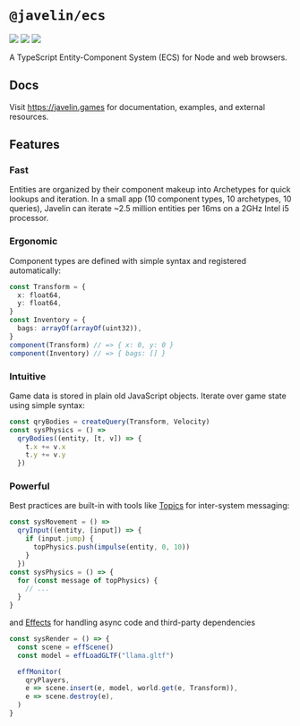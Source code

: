 # `@javelin/ecs`

![](https://camo.githubusercontent.com/36d0620c487aed9687926c052da8f57bb3361997/68747470733a2f2f666c61742e62616467656e2e6e65742f62616467652f6c6963656e73652f4d49542f707572706c65)
![](https://camo.githubusercontent.com/e31c52c59d5035f3abb502ef36e4b7b5a10eb173/68747470733a2f2f666c61742e62616467656e2e6e65742f62616467652f69636f6e2f547970655363726970743f69636f6e3d74797065736372697074266c6162656c)
![](https://flat.badgen.net/bundlephobia/minzip/@javelin/ecs)

A TypeScript Entity-Component System (ECS) for Node and web browsers.

## Docs

Visit https://javelin.games for documentation, examples, and external resources.

## Features

### Fast

Entities are organized by their component makeup into Archetypes for quick lookups and iteration. In a small app (10 component types, 10 archetypes, 10 queries), Javelin can iterate ~2.5 million entities per 16ms on a 2GHz Intel i5 processor.

### Ergonomic

Component types are defined with simple syntax and registered automatically:

```ts
const Transform = {
  x: float64,
  y: float64,
}
const Inventory = {
  bags: arrayOf(arrayOf(uint32)),
}
component(Transform) // => { x: 0, y: 0 }
component(Inventory) // => { bags: [] }
```

### Intuitive

Game data is stored in plain old JavaScript objects. Iterate over game state using simple syntax:

```ts
const qryBodies = createQuery(Transform, Velocity)
const sysPhysics = () =>
  qryBodies((entity, [t, v]) => {
    t.x += v.x
    t.y += v.y
  })
```

### Powerful

Best practices are built-in with tools like [Topics](https://javelin.games/ecs/topics) for inter-system messaging:

```ts
const sysMovement = () =>
  qryInput((entity, [input]) => {
    if (input.jump) {
      topPhysics.push(impulse(entity, 0, 10))
    }
  })
const sysPhysics = () => {
  for (const message of topPhysics) {
    // ...
  }
}
```

and [Effects](https://javelin.games/ecs/effects) for handling async code and third-party dependencies

```ts
const sysRender = () => {
  const scene = effScene()
  const model = effLoadGLTF("llama.gltf")

  effMonitor(
    qryPlayers,
    e => scene.insert(e, model, world.get(e, Transform)),
    e => scene.destroy(e),
  )
}
```
